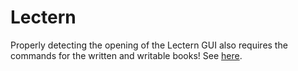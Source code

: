 # Lectern

Properly detecting the opening of the Lectern GUI also requires the commands for the written and writable books! See [here](../items).
